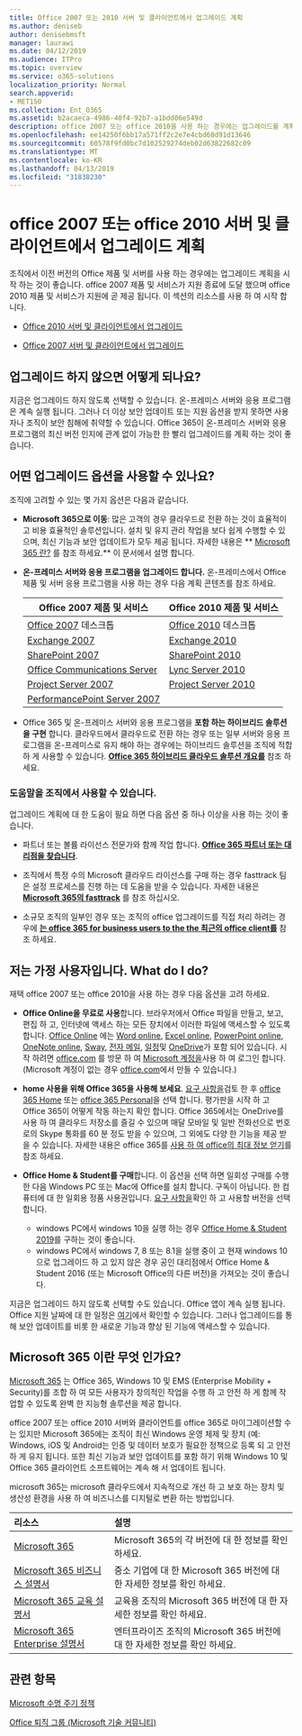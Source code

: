 ```yaml
---
title: Office 2007 또는 2010 서버 및 클라이언트에서 업그레이드 계획
ms.author: deniseb
author: denisebmsft
manager: laurawi
ms.date: 04/12/2019
ms.audience: ITPro
ms.topic: overview
ms.service: o365-solutions
localization_priority: Normal
search.appverid:
- MET150
ms.collection: Ent_O365
ms.assetid: b2acaeca-4986-40f4-92b7-a1bdd06e549d
description: office 2007 또는 office 2010을 사용 하는 경우에는 업그레이드를 계획할 수 있습니다. 오래 된 앱에서는 중지 되지 않습니다. 이러한 리소스를 사용 하 여 계획을 시작 하세요.
ms.openlocfilehash: ee14250f6bb17a571ff2c2e7e4cbd68d91d13646
ms.sourcegitcommit: 60578f9fd0bc7d102529274deb02d63822682c09
ms.translationtype: MT
ms.contentlocale: ko-KR
ms.lasthandoff: 04/13/2019
ms.locfileid: "31838230"
---
```

# <a name="plan-your-upgrade-from-office-2007-or-office-2010-servers-and-clients"></a>office 2007 또는 office 2010 서버 및 클라이언트에서 업그레이드 계획

조직에서 이전 버전의 Office 제품 및 서버를 사용 하는 경우에는 업그레이드 계획을 시작 하는 것이 좋습니다. office 2007 제품 및 서비스가 지원 종료에 도달 했으며 office 2010 제품 및 서비스가 지원에 곧 제공 됩니다. 이 섹션의 리소스를 사용 하 여 시작 합니다.

- [Office 2010 서버 및 클라이언트에서 업그레이드](upgrade-from-office-2010-servers-and-products.md)

- [Office 2007 서버 및 클라이언트에서 업그레이드](upgrade-from-office-2007-servers-and-products.md)

## <a name="what-happens-if-i-dont-upgrade"></a>업그레이드 하지 않으면 어떻게 되나요?

지금은 업그레이드 하지 않도록 선택할 수 있습니다. 온-프레미스 서버와 응용 프로그램은 계속 실행 됩니다. 그러나 더 이상 보안 업데이트 또는 지원 옵션을 받지 못하면 사용자나 조직이 보안 침해에 취약할 수 있습니다. Office 365이 온-프레미스 서버와 응용 프로그램의 최신 버전 인지에 관계 없이 가능한 한 빨리 업그레이드를 계획 하는 것이 좋습니다.

## <a name="what-upgrade-options-are-available"></a>어떤 업그레이드 옵션을 사용할 수 있나요?      

조직에 고려할 수 있는 몇 가지 옵션은 다음과 같습니다.

- **Microsoft 365으로 이동**: 많은 고객의 경우 클라우드로 전환 하는 것이 효율적이 고 비용 효율적인 솔루션입니다. 설치 및 유지 관리 작업을 보다 쉽게 수행할 수 있으며, 최신 기능과 보안 업데이트가 모두 제공 됩니다. 자세한 내용은 ** [Microsoft 365 란?](#what-is-microsoft-365) 를 참조 하세요.** 이 문서에서 설명 합니다.
    
- **온-프레미스 서버와 응용 프로그램을 업그레이드 합니다.** 온-프레미스에서 Office 제품 및 서버 응용 프로그램을 사용 하는 경우 다음 계획 콘텐츠를 참조 하세요.<br/> 

    
    |Office 2007 제품 및 서비스  |Office 2010 제품 및 서비스  |
    |---------|---------|
    |[Office 2007](https://docs.microsoft.com/DeployOffice/office-2007-end-support-roadmap) 데스크톱 | [Office 2010](https://docs.microsoft.com/DeployOffice/office-2010-end-support-roadmap) 데스크톱 |
    |[Exchange 2007](exchange-2007-end-of-support.md) |[Exchange 2010](exchange-2010-end-of-support.md) |
    |[SharePoint 2007](sharepoint-2007-end-of-support.md) |[SharePoint 2010](upgrade-from-sharepoint-2010.md) |
    |[Office Communications Server](https://docs.microsoft.com/skypeforbusiness/plan-your-deployment/upgrade) |[Lync Server 2010](https://docs.microsoft.com/skypeforbusiness/plan-your-deployment/upgrade) |
    |[Project Server 2007](project-server-2007-end-of-support.md) |[Project Server 2010](project-server-2010-end-of-support.md) |
    |[PerformancePoint Server 2007](pps-2007-end-of-support.md) | |
 
- Office 365 및 온-프레미스 서버와 응용 프로그램을 **포함 하는 하이브리드 솔루션을 구현** 합니다. 클라우드에서 클라우드로 전환 하는 경우 또는 일부 서버와 응용 프로그램을 온-프레미스로 유지 해야 하는 경우에는 하이브리드 솔루션을 조직에 적합 하 게 사용할 수 있습니다. **[Office 365 하이브리드 클라우드 솔루션 개요를](hybrid-cloud-overview.md)** 참조 하세요. 
    
### <a name="help-is-available-for-your-organization"></a>도움말을 조직에서 사용할 수 있습니다.

업그레이드 계획에 대 한 도움이 필요 하면 다음 옵션 중 하나 이상을 사용 하는 것이 좋습니다.

- 파트너 또는 볼륨 라이선스 전문가와 함께 작업 합니다. **[Office 365 파트너 또는 대리점을 찾습니다](https://support.office.com/article/b6c18a9b-2aed-4c84-9d75-af709160258c.aspx)**. 

- 조직에서 특정 수의 Microsoft 클라우드 라이선스를 구매 하는 경우 fasttrack 팀은 설정 프로세스를 진행 하는 데 도움을 받을 수 있습니다. 자세한 내용은 **[Microsoft 365의 fasttrack](https://www.microsoft.com/fasttrack/microsoft-365)** 를 참조 하십시오.

- 소규모 조직의 일부인 경우 또는 조직의 office 업그레이드를 직접 처리 하려는 경우에 **[는 office 365 for business users to the the 최근의 office client를](https://docs.microsoft.com/office365/admin/setup/upgrade-users-to-latest-office-client)** 참조 하세요. 
  
## <a name="im-a-home-user-what-do-i-do"></a>저는 가정 사용자입니다. What do I do?

재택 office 2007 또는 office 2010을 사용 하는 경우 다음 옵션을 고려 하세요.

- **Office Online을 무료로 사용**합니다. 브라우저에서 Office 파일을 만들고, 보고, 편집 하 고, 인터넷에 액세스 하는 모든 장치에서 이러한 파일에 액세스할 수 있도록 합니다. [Office Online](https://products.office.com/office-online/documents-spreadsheets-presentations-office-online) 에는 [Word online](http://go.microsoft.com/fwlink/p/?linkid=746664), [Excel online](http://go.microsoft.com/fwlink/p/?linkid=746665), [PowerPoint online](http://go.microsoft.com/fwlink/p/?linkid=746666), [OneNote online](http://go.microsoft.com/fwlink/p/?linkid=746674), [Sway](http://go.microsoft.com/fwlink/p/?linkid=746675), [전자 메일](http://go.microsoft.com/fwlink/p/?linkid=746676), [일정](http://go.microsoft.com/fwlink/p/?linkid=746678)및 [OneDrive](http://go.microsoft.com/fwlink/p/?linkid=746679)가 포함 되어 있습니다. 시작 하려면 [office.com](https://office.com) 를 방문 하 여 [Microsoft 계정을](https://account.microsoft.com/account)사용 하 여 로그인 합니다. (Microsoft 계정이 없는 경우 [office.com](https://office.com)에서 만들 수 있습니다.)

- **home 사용을 위해 Office 365을 사용해 보세요**. [요구 사항을](https://www.microsoft.com/p/office-365-home/cfq7ttc0k5dm?rtc=1&activetab=pivot:techspecstab)검토 한 후 [office 365 Home](https://www.microsoft.com/p/office-365-home/cfq7ttc0k5dm) 또는 [office 365 Personal](https://www.microsoft.com/p/office-365-personal/cfq7ttc0k5bf)을 선택 합니다. 평가판을 시작 하 고 Office 365이 어떻게 작동 하는지 확인 합니다. Office 365에서는 OneDrive를 사용 하 여 클라우드 저장소를 즐길 수 있으며 매달 모바일 및 일반 전화선으로 번호로의 Skype 통화를 60 분 정도 받을 수 있으며, 그 외에도 다양 한 기능을 제공 받을 수 있습니다. 자세한 내용은 office 365를 [사용 하 여 office의 최대 정보 얻기](https://products.office.com/compare-all-microsoft-office-products?&activetab=tab%3aprimaryr1)를 참조 하세요.
    
- **Office Home &amp; Student를 구매**합니다. 이 옵션을 선택 하면 일회성 구매를 수행한 다음 Windows PC 또는 Mac에 Office를 설치 합니다. 구독이 아닙니다. 한 컴퓨터에 대 한 일회용 정품 사용권입니다. [요구 사항을](http://office.com/systemrequirements)확인 하 고 사용할 버전을 선택 합니다.
    - windows PC에서 windows 10을 실행 하는 경우 [Office Home & Student 2019](https://www.microsoft.com/p/office-home-student-2019/cfq7ttc0k7c8)를 구하는 것이 좋습니다.
    - windows PC에서 windows 7, 8 또는 8.1을 실행 중이 고 현재 windows 10으로 업그레이드 하 고 있지 않은 경우 공인 대리점에서 Office Home & Student 2016 (또는 Microsoft Office의 다른 버전)을 가져오는 것이 좋습니다.

지금은 업그레이드 하지 않도록 선택할 수도 있습니다. Office 앱이 계속 실행 됩니다. Office 지원 날짜에 대 한 일정은 [여기](https://go.microsoft.com/fwlink/p/?linkid=2085724)에서 확인할 수 있습니다. 그러나 업그레이드를 통해 보안 업데이트를 비롯 한 새로운 기능과 향상 된 기능에 액세스할 수 있습니다. 
   
## <a name="what-is-microsoft-365"></a>Microsoft 365 이란 무엇 인가요?

[Microsoft 365](https://www.microsoft.com/microsoft-365) 는 Office 365, Windows 10 및 EMS (Enterprise Mobility + Security)를 조합 하 여 모든 사용자가 창의적인 작업을 수행 하 고 안전 하 게 함께 작업할 수 있도록 완벽 한 지능형 솔루션을 제공 합니다. 
  
office 2007 또는 office 2010 서버와 클라이언트를 office 365로 마이그레이션할 수는 있지만 Microsoft 365에는 조직이 최신 Windows 운영 체제 및 장치 (예: Windows, iOS 및 Android는 인증 및 데이터 보호가 필요한 정책으로 등록 되 고 안전 하 게 유지 됩니다. 또한 최신 기능과 보안 업데이트를 포함 하기 위해 Windows 10 및 Office 365 클라이언트 소프트웨어는 계속 해 서 업데이트 됩니다.
  
microsoft 365는 microsoft 클라우드에서 지속적으로 개선 하 고 보호 하는 장치 및 생산성 환경을 사용 하 여 비즈니스를 디지털로 변환 하는 방법입니다.
  
|**리소스**|**설명**|
|:-----|:-----|
|[Microsoft 365](https://www.microsoft.com/microsoft-365) <br/> |Microsoft 365의 각 버전에 대 한 정보를 확인 하세요.  <br/> |
|[Microsoft 365 비즈니스 설명서](https://docs.microsoft.com/microsoft-365/business/) <br/> |중소 기업에 대 한 Microsoft 365 버전에 대 한 자세한 정보를 확인 하세요.  <br/> |
|[Microsoft 365 교육 설명서](https://docs.microsoft.com/microsoft-365/education/) <br/> |교육용 조직의 Microsoft 365 버전에 대 한 자세한 정보를 확인 하세요.  <br/> |
|[Microsoft 365 Enterprise 설명서](https://docs.microsoft.com/microsoft-365/enterprise/) <br/> |엔터프라이즈 조직의 Microsoft 365 버전에 대 한 자세한 정보를 확인 하세요.  <br/> |

   
## <a name="related-topics"></a>관련 항목
  
[Microsoft 수명 주기 정책](https://go.microsoft.com/fwlink/?linkid=865200)

[Office 퇴직 그룹 (Microsoft 기술 커뮤니티)](https://go.microsoft.com/fwlink/?linkid=842065)




